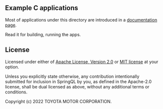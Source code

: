 ## Example C applications

Most of applications under this directory are introduced in a [documentation page](https://springql.github.io/get-started/write-basic-apps).

Read it for building, running the apps.

## License

Licensed under either of [Apache License, Version 2.0](../LICENSE-APACHE) or [MIT license](../LICENSE-MIT) at your option.

Unless you explicitly state otherwise, any contribution intentionally submitted
for inclusion in SpringQL by you, as defined in the Apache-2.0 license, shall be
dual licensed as above, without any additional terms or conditions.

Copyright (c) 2022 TOYOTA MOTOR CORPORATION.
